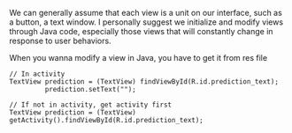 We can generally assume that each view is a unit on our interface, such as a button, a text window. I personally suggest we initialize and modify views through Java code, especially those views that will constantly change in response to user behaviors.


When you wanna modify a view in Java, you have to get it from res file
```
// In activity
TextView prediction = (TextView) findViewById(R.id.prediction_text);
         prediction.setText("");
         
// If not in activity, get activity first
TextView prediction = (TextView) getActivity().findViewById(R.id.prediction_text);
```

